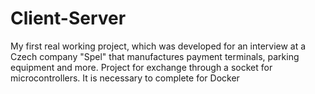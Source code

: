 # Client-Server
My first real working project, which was developed for an interview at a Czech company "Spel" that manufactures payment terminals, parking equipment and more.
Project for exchange through a socket for microcontrollers.
It is necessary to complete for Docker
